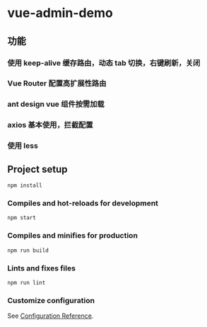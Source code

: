 # vue-admin-demo
## 功能
### 使用 keep-alive 缓存路由，动态 tab 切换，右键刷新，关闭
### Vue Router 配置高扩展性路由
### ant design vue 组件按需加载
### axios 基本使用，拦截配置
### 使用 less 

## Project setup
```
npm install
```

### Compiles and hot-reloads for development
```
npm start
```

### Compiles and minifies for production
```
npm run build
```

### Lints and fixes files
```
npm run lint
```

### Customize configuration
See [Configuration Reference](https://cli.vuejs.org/config/).
